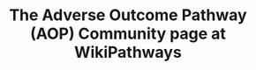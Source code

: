 ---
display-name: "Adverse Outcome Pathways"

title: "The Adverse Outcome Pathway (AOP) Community page at WikiPathways"

description: "This Adverse Outcome Pathway (AOP) community page for WikiPathways is created to highlight the molecular basis of AOPs or events in AOPS. In general, AOPs start with a Molecular Initiating Event (MIE) caused by a stressor, followed by Key Events (KEs), that lead to an Adverse Outcome (AO). These AOPs are intended specifically for regulatory decision making and are typically stored in the AOP Knowledge Base (AOPKB). Because AOPs are simplified explanations of biological effects after the effect of a stressor they are not useful to describe and understand the molecular basis of the AOPs and not suited to do data analysis. Such analysis is needed especially for in silico risk analysis intending to lower animal use in toxicology studies. This community page was created to present this previously missing molecular level of the AOPs and get more into detail on the biological processes involved in them. The development of these molecular AOPS is relevant for the European research projects on toxicology EU-ToxRisk and OpenRiskNet that also funded part of the work. This community page is also featured in the latest NAR Database Issue on WikiPathways."

short-description: "The Adverse Outcome Pathway community page for WikiPathways is created to highlight the molecular basis of or ecents in Adverse Outcome Pathways."

logo: "../assets/img/eutoxrisk.jpg"

logo-link: "http://aopkb.org/"

support: "This project has received funding from the European Union’s Horizon 2020 research and innovation programme project EU-ToxRisk under grant agreement No. 681002 and EINFRA-22-2016 programme project OpenRiskNet under grant agreement No. 731075."

contribute: 

community-tag: AOP
---